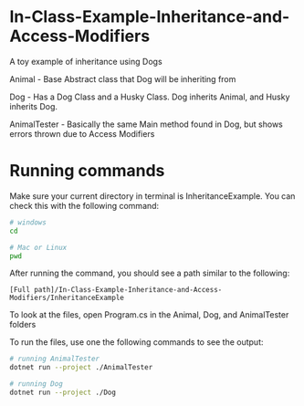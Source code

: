 # In-Class-Example-Inheritance-and-Access-Modifiers

A toy example of inheritance using Dogs

Animal - Base Abstract class that Dog will be inheriting from

Dog - Has a Dog Class and a Husky Class. Dog inherits Animal, and Husky inherits Dog.

AnimalTester - Basically the same Main method found in Dog, but shows errors thrown due to Access Modifiers

# Running commands

Make sure your current directory in terminal is InheritanceExample. You can check this with the following command:
```bash
# windows
cd

# Mac or Linux
pwd
```

After running the command, you should see a path similar to the following:
```
[Full path]/In-Class-Example-Inheritance-and-Access-Modifiers/InheritanceExample
```

To look at the files, open Program.cs in the Animal, Dog, and AnimalTester folders

To run the files, use one the following commands to see the output:

```bash
# running AnimalTester
dotnet run --project ./AnimalTester
```

```bash
# running Dog
dotnet run --project ./Dog
```